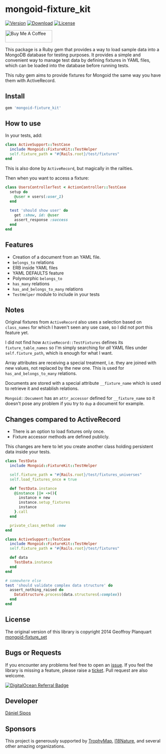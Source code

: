 # mongoid-fixture_kit

[![Version](https://img.shields.io/gem/v/mongoid-fixture_kit.svg?style=square)](https://rubygems.org/gems/mongoid-fixture_kit)
[![Download](https://img.shields.io/gem/dt/mongoid-fixture_kit.svg?style=square)](https://rubygems.org/gems/mongoid-fixture_kit)
[![License](https://img.shields.io/github/license/siposdani87/mongoid-fixture-kit.svg?style=square)](./LICENSE)

<a href="https://www.buymeacoffee.com/siposdani87" target="_blank"><img src="https://cdn.buymeacoffee.com/buttons/v2/default-green.png" alt="Buy Me A Coffee" width="150" height="39" /></a>

This package is a Ruby gem that provides a way to load sample data into a MongoDB database for testing purposes. It provides a simple and convenient way to manage test data by defining fixtures in YAML files, which can be loaded into the database before running tests.

This ruby gem aims to provide fixtures for Mongoid the same way you have them with ActiveRecord.

## Install

```ruby
gem 'mongoid-fixture_kit'
```

## How to use

In your tests, add:

```ruby
class ActiveSupport::TestCase
  include Mongoid::FixtureKit::TestHelper
  self.fixture_path = "#{Rails.root}/test/fixtures"
end
```

This is also done by `ActiveRecord`, but magically in the railties.

Then when you want to access a fixture:

```ruby
class UsersControllerTest < ActionController::TestCase
  setup do
    @user = users(:user_1)
  end
  
  test 'should show user' do
    get :show, id: @user
    assert_response :success
  end
end
```

## Features

- Creation of a document from an YAML file.
- `belongs_to` relations
- ERB inside YAML files
- YAML DEFAULTS feature
- Polymorphic `belongs_to`
- `has_many` relations
- `has_and_belongs_to_many` relations
- `TestHelper` module to include in your tests

## Notes

Original fixtures from `ActiveRecord` also uses a selection based on `class_names` for which I haven't seen any use case, so I did not port this feature yet.

I did not find how `ActiveRecord::TestFixtures` defines its `fixture_table_names` so I'm simply searching for *all* YAML files under `self.fixture_path`, which is enough for what I want.

Array attributes are receiving a special treatment, i.e. they are joined with new values, not replaced by the new one. This is used for `has_and_belongs_to_many` relations.

Documents are stored with a special attribute `__fixture_name` which is used to retrieve it and establish relations.

`Mongoid::Document` has an `attr_accessor` defined for `__fixture_name` so it doesn't pose any problem if you try to `dup` a document for example.

## Changes compared to ActiveRecord

- There is an option to load fixtures only once.
- Fixture accessor methods are defined publicly.

This changes are here to let you create another class holding persistent data inside your tests.

```ruby
class TestData
  include Mongoid::FixtureKit::TestHelper

  self.fixture_path = "#{Rails.root}/test/fixtures_universes"
  self.load_fixtures_once = true

  def TestData.instance
    @instance ||= ->(){
      instance = new
      instance.setup_fixtures
      instance
    }.call
  end

  private_class_method :new
end

class ActiveSupport::TestCase
  include Mongoid::FixtureKit::TestHelper
  self.fixture_path = "#{Rails.root}/test/fixtures"

  def data
    TestData.instance
  end
end

# somewhere else
test 'should validate complex data structure' do
  assert_nothing_raised do
    DataStructure.process(data.structures(:complex))
  end
end
```

## License

The original version of this library is copyright 2014 Geoffroy Planquart [mongoid-fixture_set](https://github.com/Aethelflaed/mongoid-fixture_set)

## Bugs or Requests

If you encounter any problems feel free to open an [issue](https://github.com/siposdani87/sui-js/issues/new?template=bug_report.md). If you feel the library is missing a feature, please raise a [ticket](https://github.com/siposdani87/sui-js/issues/new?template=feature_request.md). Pull request are also welcome.

[![DigitalOcean Referral Badge](https://web-platforms.sfo2.cdn.digitaloceanspaces.com/WWW/Badge%201.svg)](https://www.digitalocean.com/?refcode=b992bb656478&utm_campaign=Referral_Invite&utm_medium=Referral_Program&utm_source=badge)

## Developer

[Dániel Sipos](https://siposdani87.com)

## Sponsors

This project is generously supported by [TrophyMap](https://trophymap.org), [I18Nature](https://i18nature.com), and several other amazing organizations.
